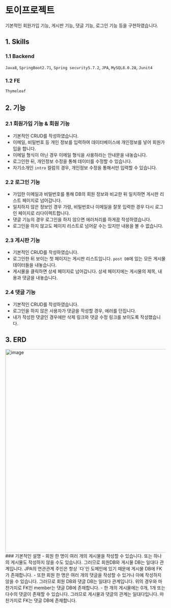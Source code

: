 # 토이프로젝트

기본적인 회원가입 기능, 게시판 기능, 댓글 기능, 로그인 기능 등을 구현하였습니다.

## 1. Skills
### 1.1 Backend
`Java8`, `SpringBoot2.71`, `Spring security5.7.2`, `JPA`, `MySQL8.0.28`, `Junit4`

### 1.2 FE
`Thymeleaf`

## 2. 기능
### 2.1 회원가입 기능 & 회원 기능
- 기본적인 CRUD를 작성하였습니다.
- 이메일, 비밀번호 등 개인 정보를 입력하여 데이터베이스에 개인정보를 넣어 회원가입을 합니다.
- 이메일 형식이 아닌 경우 이메일 형식을 사용하라는 안내문을 내놓습니다.
- 로그인한 뒤, 개인정보 수정을 통해 데이터를 수정할 수 있습니다.
- 자기소개인 `intro` 컬럼의 경우, 개인정보 수정을 통해서만 입력할 수 있습니다.

### 2.2 로그인 기능
- 가입한 이메일과 비밀번호를 통해 DB의 회원 정보와 비교한 뒤 일치하면 게시판 리스트 페이지로 넘어갑니다.
- 일치하지 않은 정보인 경우 가령, 비밀번호나 이메일을 잘못 입력한 경우 다시 로그인 페이지로 리다이렉트합니다.
- 댓글 기능의 경우 로그인을 하지 않으면 에러처리를 하게끔 작성하였습니다.
- 로그인을 하지 않고도 페이지 리스트로 넘어갈 수는 있지만 내용을 볼 수 없습니다.

### 2.3 게시판 기능
- 기본적인 CRUD를 작성하였습니다.
- 로그인한 뒤 보이는 첫 페이지는 게시판 리스트입니다. `post DB`에 있는 모든 게시물 데이터들을 내놓습니다.
- 게시물을 클릭하면 상세 페이지로 넘어갑니다. 상세 페이지에는 게시물의 제목, 내용과 댓글을 내놓습니다.

### 2.4 댓글 기능
- 기본적인 CRUD를 작성하였습니다.
- 로그인을 하지 않은 사용자가 댓글을 작성할 경우, 에러를 던집니다.
- 내가 작성한 댓글인 경우에만 삭제 링크와 댓글 수정 링크를 보이도록 작성했습니다.

## 3. ERD
<img width="640" alt="image" align="center" src="https://user-images.githubusercontent.com/102225706/221506085-83bc7969-2f5c-4b9c-a2b2-a622c52fbfcd.png">
### 기본적인 설명
- 회원 한 명이 여러 개의 게시물을 작성할 수 있습니다. 또는 하나의 게시물도 작성하지 않을 수도 있습니다. 그러므로 회원DB와 게시물 DB는 일대다 관계입니다. JPA의 연관관계 주인은 항상 `다`인 도메인에 있기 때문에 게시물 DB에 FK가 존재합니다.
- 또한 회원 한 명은 여러 개의 댓글을 작성할 수 있거나 아예 작성하지 않을 수 있습니다. 그러므로 회원 DB와 댓글 DB는 일대다 관계입니다. 위의 경우와 마찬가지로 FK인 member는 댓글 DB에 존재합니다.
- 한 개의 게시물에는 0개, 1개 또는 다수의 댓글이 존재할 수 있습니다. 그러므로 게시물과 댓글의 관계는 일대다입니다. 마찬가지로 FK는 댓글 DB에 존재합니다.
